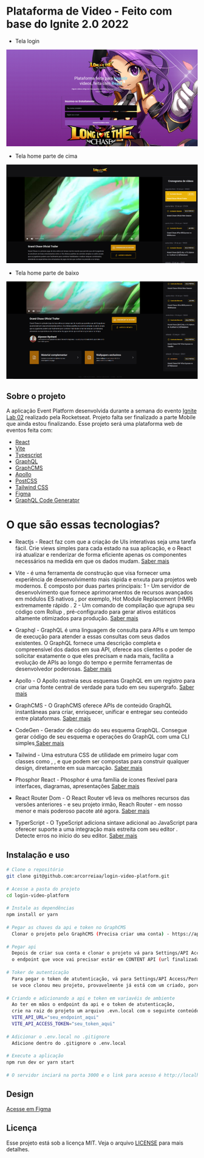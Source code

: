 # Plataforma de Video - Feito com base do Ignite 2.0 2022

- Tela login 

![](https://github.com/arcorreiaa/login-video-platform/blob/master/src/assets/print-login.png)

- Tela home parte de cima 

![](https://github.com/arcorreiaa/login-video-platform/blob/master/src/assets/print-home-top.png)

- Tela home parte de baixo 

![](https://github.com/arcorreiaa/login-video-platform/blob/master/src/assets/print-home-bottom.png)


## Sobre o projeto

A aplicação Event Platform desenvolvida durante a semana do evento [Ignite Lab 02](https://lp.rocketseat.com.br/inscricao/ignite-lab) realizado pela Rocketseat. Projeto falta ser finalizado a parte Mobile que ainda estou finalizando. Esse projeto será uma plataforma web de eventos feita com:

- [React](https://pt-br.reactjs.org/)
- [Vite](https://vitejs.dev/)
- [Typescript](https://www.typescriptlang.org/)
- [GraphQL](https://graphql.org/)
- [GraphCMS](https://graphcms.com/)
- [Apollo](https://www.apollo.io/?gspk=dGVycmFsb2dpYzc5MDU&utm_gspartnerkey=terralogic7905)
- [PostCSS](https://postcss.org/)
- [Tailwind CSS](https://tailwindcss.com/)
- [Figma](https://www.figma.com)
- [GraphQL Code Generatpr](https://www.graphql-code-generator.com/) 

# O que são essas tecnologias?

- Reactjs - React faz com que a criação de UIs interativas seja uma tarefa fácil. Crie views simples para cada estado na sua aplicação, e o React irá atualizar e renderizar de forma eficiente apenas os componentes necessários na medida em que os dados mudam. <a href="https://pt-br.reactjs.org/" alt="ir para o site oficial do REACTJS"> Saber mais<a>

- Vite - é uma ferramenta de construção que visa fornecer uma experiência de desenvolvimento mais rápida e enxuta para projetos web modernos. É composto por duas partes principais:
 1 - Um servidor de desenvolvimento que fornece aprimoramentos de recursos avançados em módulos ES nativos , por exemplo, Hot Module Replacement (HMR) extremamente rápido .
 2 - Um comando de compilação que agrupa seu código com Rollup , pré-configurado para gerar ativos estáticos altamente otimizados para produção. <a href="https://vitejs.dev/guide/" alt="ir para o site oficial"> Saber mais<a>

- Graphql -  GraphQL é uma linguagem de consulta para APIs e um tempo de execução para atender a essas consultas com seus dados existentes. O GraphQL fornece uma descrição completa e compreensível dos dados em sua API, oferece aos clientes o poder de solicitar exatamente o que eles precisam e nada mais, facilita a evolução de APIs ao longo do tempo e permite ferramentas de desenvolvedor poderosas. <a href="https://graphql.org/" alt="ir para o site oficial"> Saber mais<a>

- Apollo - O Apollo rastreia seus esquemas GraphQL em um registro para criar uma fonte central de verdade para tudo em seu supergrafo.  <a href="https://www.apollographql.com/" alt="ir para o site oficial"> Saber mais<a>

- GraphCMS - O GraphCMS oferece APIs de conteúdo GraphQL instantâneas para criar, enriquecer, unificar e entregar seu conteúdo entre plataformas. <a href="https://graphcms.com/" alt="ir para o site oficial"> Saber mais<a>

- CodeGen -  Gerador de código do seu esquema GraphQL. Consegue gerar código de seu esquema e operações do GraphQL com uma CLI simples<a href="https://www.graphql-code-generator.com/" alt="ir para o site oficial"> Saber mais<a>

- Tailwind - Uma estrutura CSS de utilidade em primeiro lugar com classes como , , e que podem ser compostas para construir qualquer design, diretamente em sua marcação. <a href="https://tailwindcss.com/" alt="ir para o site oficial"> Saber mais<a>

- Phosphor React - Phosphor é uma família de ícones flexível para interfaces, diagramas, apresentações <a href="https://phosphoricons.com/" alt="ir para o site oficial"> Saber mais<a>

- React Router Dom -  O React Router v6 leva os melhores recursos das versões anteriores - e seu projeto irmão, Reach Router - em nosso menor e mais poderoso pacote até agora. <a href="https://reactrouter.com/" alt="ir para o site oficial"> Saber mais<a>

- TyperScript - O TypeScript adiciona sintaxe adicional ao JavaScript para oferecer suporte a uma integração mais estreita com seu editor . Detecte erros no início do seu editor. <a href="https://www.typescriptlang.org/" alt="ir para o site oficial"> Saber mais<a>

## Instalação e uso

```bash
# Clone o repositório
git clone git@github.com:arcorreiaa/login-video-platform.git

# Acesse a pasta do projeto
cd login-video-platform

# Instale as dependências
npm install or yarn 

# Pegar as chaves da api e token no GraphCMS
  Clonar o projeto pelo GraphCMS (Precisa criar uma conta) - https://app.graphcms.com/ea7c5fc11fa84d059673720d22b4faf5/master
  
# Pegar api 
  Depois de criar sua conta e clonar o projeto vá para Settings/API Access/Endpoints, 
  o endpoint que voce vai precisar estár em CONTENT API (url finalizada com /master)
  
# Toker de autenticação
  Para pegar o token de atutenticação, vá para Settings/API Access/Permanent Auth Tokens,
  se voce clonou meu projeto, provavelmente já está com um criado, porém voce pode apagar e criar um novo.

# Criando e adicionando a api e token em variavéis de ambiente
  Ao ter em mãos o endpoint da api e o token de atutenticação, 
  crie na raiz do projeto um arquivo .evn.local com o seguinte conteúdo: 
  VITE_API_URL="seu_endpoint_aqui"
  VITE_API_ACCESS_TOKEN="seu_token_aqui"

# Adicionar o .env.local no .gitignore
  Adicione dentro do .gitignore o .env.local

# Execute a aplicação
npm run dev or yarn start

# O servidor inciará na porta 3000 e o link para acesso é http://localhost:3000
```


## Design

[Acesse em Figma](https://www.figma.com/community/file/1120711251998877938)

## Licença

Esse projeto está sob a licença MIT. Veja o arquivo [LICENSE](./LICENSE.md) para mais detalhes.
